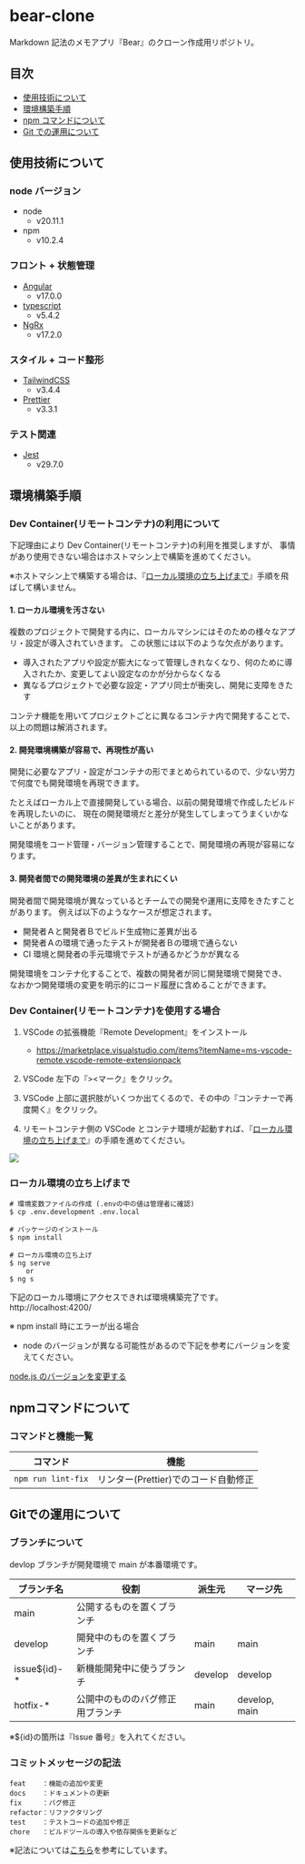 # bear-clone

Markdown 記法のメモアプリ『Bear』のクローン作成用リポジトリ。

## 目次

- [使用技術について](#technology-used)
- [環境構築手順](#environment-construction-rocedure)
- [npm コマンドについて](#about-npm-command)
- [Git での運用について](#about-git-flow)

<h2 id="technology-used">使用技術について</h2>

### node バージョン

- node
  - v20.11.1
- npm
  - v10.2.4

### フロント + 状態管理

- [Angular](https://angular.jp/docs)
  - v17.0.0
- [typescript](https://www.typescriptlang.org/)
  - v5.4.2
- [NgRx](https://ngrx.io/docs)
  - v17.2.0

### スタイル + コード整形

- [TailwindCSS](https://tailwindcss.com/docs/installation)
  - v3.4.4
- [Prettier](https://prettier.io/docs/en/)
  - v3.3.1

### テスト関連

- [Jest](https://jestjs.io/ja/)
  - v29.7.0

<h2 id="environment-construction-rocedure">環境構築手順</h2>

### Dev Container(リモートコンテナ)の利用について

下記理由により Dev Container(リモートコンテナ)の利用を推奨しますが、
事情があり使用できない場合はホストマシン上で構築を進めてください。

※ホストマシン上で構築する場合は、『[ローカル環境の立ち上げまで](#setting-up)』手順を飛ばして構いません。

#### 1. ローカル環境を汚さない

複数のプロジェクトで開発する内に、ローカルマシンにはそのための様々なアプリ・設定が導入されていきます。
この状態には以下のような欠点があります。

- 導入されたアプリや設定が膨大になって管理しきれなくなり、何のために導入されたか、変更してよい設定なのかが分からなくなる
- 異なるプロジェクトで必要な設定・アプリ同士が衝突し、開発に支障をきたす

コンテナ機能を用いてプロジェクトごとに異なるコンテナ内で開発することで、以上の問題は解消されます。

#### 2. 開発環境構築が容易で、再現性が高い

開発に必要なアプリ・設定がコンテナの形でまとめられているので、少ない労力で何度でも開発環境を再現できます。

たとえばローカル上で直接開発している場合、以前の開発環境で作成したビルドを再現したいのに、
現在の開発環境だと差分が発生してしまってうまくいかないことがあります。

開発環境をコード管理・バージョン管理することで、開発環境の再現が容易になります。

#### 3. 開発者間での開発環境の差異が生まれにくい

開発者間で開発環境が異なっているとチームでの開発や運用に支障をきたすことがあります。
例えば以下のようなケースが想定されます。

- 開発者Ａと開発者Ｂでビルド生成物に差異が出る
- 開発者Ａの環境で通ったテストが開発者Ｂの環境で通らない
- CI 環境と開発者の手元環境でテストが通るかどうかが異なる

開発環境をコンテナ化することで、複数の開発者が同じ開発環境で開発でき、
なおかつ開発環境の変更を明示的にコード履歴に含めることができます。

### Dev Container(リモートコンテナ)を使用する場合

1. VSCode の拡張機能『Remote Development』をインストール

   - https://marketplace.visualstudio.com/items?itemName=ms-vscode-remote.vscode-remote-extensionpack

1. VSCode 左下の『><マーク』をクリック。
1. VSCode 上部に選択肢がいくつか出てくるので、その中の『コンテナーで再度開く』をクリック。
1. リモートコンテナ側の VSCode とコンテナ環境が起動すれば、『[ローカル環境の立ち上げまで](#setting-up)』の手順を進めてください。

![](./public//images/startup-devcontainer.gif)

<h3 id="setting-up">ローカル環境の立ち上げまで</h3>

```
# 環境変数ファイルの作成 (.envの中の値は管理者に確認)
$ cp .env.development .env.local

# パッケージのインストール
$ npm install

# ローカル環境の立ち上げ
$ ng serve
    or
$ ng s
```

下記のローカル環境にアクセスできれば環境構築完了です。<br>
http://localhost:4200/<br>

※ npm install 時にエラーが出る場合

- node のバージョンが異なる可能性があるので下記を参考にバージョンを変えてください。

[node.js のバージョンを変更する](https://qiita.com/k3ntar0/items/322e668468716641aa5c)

<h2 id="about-npm-command">npmコマンドについて</h2>

### コマンドと機能一覧

| コマンド           | 機能                                 |
| ------------------ | ------------------------------------ |
| `npm run lint-fix` | リンター(Prettier)でのコード自動修正 |

<h2 id="about-git-flow">Gitでの運用について</h2>

### ブランチについて

devlop ブランチが開発環境で main が本番環境です。

| ブランチ名    | 役割                             | 派生元  | マージ先      |
| ------------- | -------------------------------- | ------- | ------------- |
| main          | 公開するものを置くブランチ       |         |               |
| develop       | 開発中のものを置くブランチ       | main    | main          |
| issue${id}-\* | 新機能開発中に使うブランチ       | develop | develop       |
| hotfix-\*     | 公開中のもののバグ修正用ブランチ | main    | develop, main |

※${id}の箇所は『Issue 番号』を入れてください。

### コミットメッセージの記法

```
feat    ：機能の追加や変更
docs    ：ドキュメントの更新
fix     ：バグ修正
refactor：リファクタリング
test    ：テストコードの追加や修正
chore   ：ビルドツールの導入や依存関係を更新など
```

※記法については[こちら](https://gist.github.com/joshbuchea/6f47e86d2510bce28f8e7f42ae84c716)を参考にしています。
